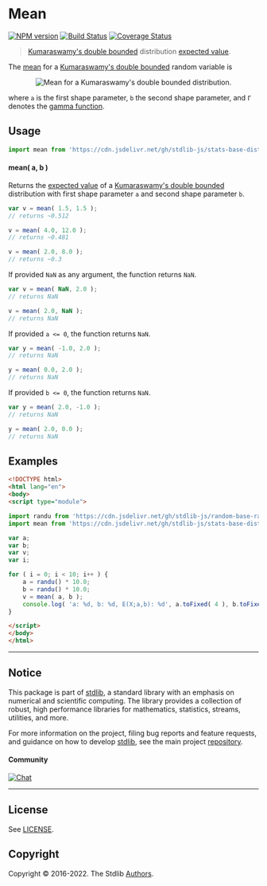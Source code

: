 <!--

@license Apache-2.0

Copyright (c) 2018 The Stdlib Authors.

Licensed under the Apache License, Version 2.0 (the "License");
you may not use this file except in compliance with the License.
You may obtain a copy of the License at

   http://www.apache.org/licenses/LICENSE-2.0

Unless required by applicable law or agreed to in writing, software
distributed under the License is distributed on an "AS IS" BASIS,
WITHOUT WARRANTIES OR CONDITIONS OF ANY KIND, either express or implied.
See the License for the specific language governing permissions and
limitations under the License.

-->

# Mean

[![NPM version][npm-image]][npm-url] [![Build Status][test-image]][test-url] [![Coverage Status][coverage-image]][coverage-url] <!-- [![dependencies][dependencies-image]][dependencies-url] -->

> [Kumaraswamy's double bounded][kumaraswamy-distribution] distribution [expected value][mean].

<!-- Section to include introductory text. Make sure to keep an empty line after the intro `section` element and another before the `/section` close. -->

<section class="intro">

The [mean][mean] for a [Kumaraswamy's double bounded][kumaraswamy-distribution] random variable is

<!-- <equation class="equation" label="eq:kumaraswamy_mean" align="center" raw="\mathbb{E} \left[ X \right] = {b\Gamma(1+{\tfrac {1}{a}})\Gamma(b)}{\Gamma(1+{\tfrac{1}{a}}+b)}" alt="Mean for a Kumaraswamy's double bounded distribution."> -->

<div class="equation" align="center" data-raw-text="\mathbb{E} \left[ X \right] = {b\Gamma(1+{\tfrac {1}{a}})\Gamma(b)}{\Gamma(1+{\tfrac{1}{a}}+b)}" data-equation="eq:kumaraswamy_mean">
    <img src="https://cdn.jsdelivr.net/gh/stdlib-js/stdlib@51534079fef45e990850102147e8945fb023d1d0/lib/node_modules/@stdlib/stats/base/dists/kumaraswamy/mean/docs/img/equation_kumaraswamy_mean.svg" alt="Mean for a Kumaraswamy's double bounded distribution.">
    <br>
</div>

<!-- </equation> -->

where `a` is the first shape parameter, `b` the second shape parameter, and `Γ` denotes the [gamma function][gamma-function].

</section>

<!-- /.intro -->

<!-- Package usage documentation. -->



<section class="usage">

## Usage

```javascript
import mean from 'https://cdn.jsdelivr.net/gh/stdlib-js/stats-base-dists-kumaraswamy-mean@esm/index.mjs';
```

#### mean( a, b )

Returns the [expected value][mean] of a [Kumaraswamy's double bounded][kumaraswamy-distribution] distribution with first shape parameter `a` and second shape parameter `b`.

```javascript
var v = mean( 1.5, 1.5 );
// returns ~0.512

v = mean( 4.0, 12.0 );
// returns ~0.481

v = mean( 2.0, 8.0 );
// returns ~0.3
```

If provided `NaN` as any argument, the function returns `NaN`.

```javascript
var v = mean( NaN, 2.0 );
// returns NaN

v = mean( 2.0, NaN );
// returns NaN
```

If provided `a <= 0`, the function returns `NaN`.

```javascript
var y = mean( -1.0, 2.0 );
// returns NaN

y = mean( 0.0, 2.0 );
// returns NaN
```

If provided `b <= 0`, the function returns `NaN`.

```javascript
var y = mean( 2.0, -1.0 );
// returns NaN

y = mean( 2.0, 0.0 );
// returns NaN
```

</section>

<!-- /.usage -->

<!-- Package usage notes. Make sure to keep an empty line after the `section` element and another before the `/section` close. -->

<section class="notes">

</section>

<!-- /.notes -->

<!-- Package usage examples. -->

<section class="examples">

## Examples

<!-- eslint no-undef: "error" -->

```html
<!DOCTYPE html>
<html lang="en">
<body>
<script type="module">

import randu from 'https://cdn.jsdelivr.net/gh/stdlib-js/random-base-randu@esm/index.mjs';
import mean from 'https://cdn.jsdelivr.net/gh/stdlib-js/stats-base-dists-kumaraswamy-mean@esm/index.mjs';

var a;
var b;
var v;
var i;

for ( i = 0; i < 10; i++ ) {
    a = randu() * 10.0;
    b = randu() * 10.0;
    v = mean( a, b );
    console.log( 'a: %d, b: %d, E(X;a,b): %d', a.toFixed( 4 ), b.toFixed( 4 ), v.toFixed( 4 ) );
}

</script>
</body>
</html>
```

</section>

<!-- /.examples -->

<!-- Section to include cited references. If references are included, add a horizontal rule *before* the section. Make sure to keep an empty line after the `section` element and another before the `/section` close. -->

<section class="references">

</section>

<!-- /.references -->

<!-- Section for related `stdlib` packages. Do not manually edit this section, as it is automatically populated. -->

<section class="related">

</section>

<!-- /.related -->

<!-- Section for all links. Make sure to keep an empty line after the `section` element and another before the `/section` close. -->


<section class="main-repo" >

* * *

## Notice

This package is part of [stdlib][stdlib], a standard library with an emphasis on numerical and scientific computing. The library provides a collection of robust, high performance libraries for mathematics, statistics, streams, utilities, and more.

For more information on the project, filing bug reports and feature requests, and guidance on how to develop [stdlib][stdlib], see the main project [repository][stdlib].

#### Community

[![Chat][chat-image]][chat-url]

---

## License

See [LICENSE][stdlib-license].


## Copyright

Copyright &copy; 2016-2022. The Stdlib [Authors][stdlib-authors].

</section>

<!-- /.stdlib -->

<!-- Section for all links. Make sure to keep an empty line after the `section` element and another before the `/section` close. -->

<section class="links">

[npm-image]: http://img.shields.io/npm/v/@stdlib/stats-base-dists-kumaraswamy-mean.svg
[npm-url]: https://npmjs.org/package/@stdlib/stats-base-dists-kumaraswamy-mean

[test-image]: https://github.com/stdlib-js/stats-base-dists-kumaraswamy-mean/actions/workflows/test.yml/badge.svg?branch=main
[test-url]: https://github.com/stdlib-js/stats-base-dists-kumaraswamy-mean/actions/workflows/test.yml?query=branch:main

[coverage-image]: https://img.shields.io/codecov/c/github/stdlib-js/stats-base-dists-kumaraswamy-mean/main.svg
[coverage-url]: https://codecov.io/github/stdlib-js/stats-base-dists-kumaraswamy-mean?branch=main

<!--

[dependencies-image]: https://img.shields.io/david/stdlib-js/stats-base-dists-kumaraswamy-mean.svg
[dependencies-url]: https://david-dm.org/stdlib-js/stats-base-dists-kumaraswamy-mean/main

-->

[chat-image]: https://img.shields.io/gitter/room/stdlib-js/stdlib.svg
[chat-url]: https://gitter.im/stdlib-js/stdlib/

[stdlib]: https://github.com/stdlib-js/stdlib

[stdlib-authors]: https://github.com/stdlib-js/stdlib/graphs/contributors

[umd]: https://github.com/umdjs/umd
[es-module]: https://developer.mozilla.org/en-US/docs/Web/JavaScript/Guide/Modules

[deno-url]: https://github.com/stdlib-js/stats-base-dists-kumaraswamy-mean/tree/deno
[umd-url]: https://github.com/stdlib-js/stats-base-dists-kumaraswamy-mean/tree/umd
[esm-url]: https://github.com/stdlib-js/stats-base-dists-kumaraswamy-mean/tree/esm

[stdlib-license]: https://raw.githubusercontent.com/stdlib-js/stats-base-dists-kumaraswamy-mean/main/LICENSE

[gamma-function]: https://en.wikipedia.org/wiki/Gamma_function

[kumaraswamy-distribution]: https://en.wikipedia.org/wiki/Kumaraswamy_distribution

[mean]: https://en.wikipedia.org/wiki/Mean

</section>

<!-- /.links -->
